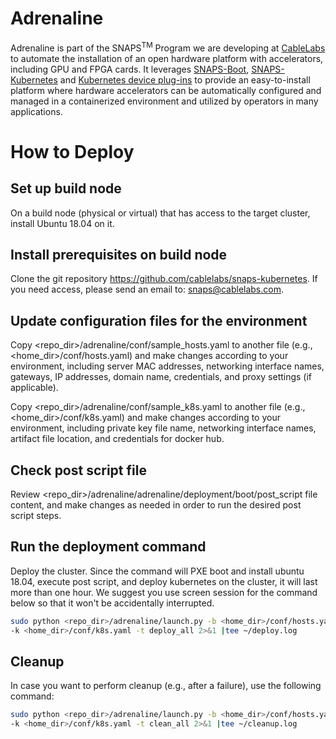 # Adrenaline

Adrenaline is part of the SNAPS<sup>TM</sup> Program we are developing at
[CableLabs](http://cablelabs.com/) to automate the installation of an open 
hardware platform with accelerators, including GPU and FPGA cards. It leverages
[SNAPS-Boot](https://github.com/cablelabs/snaps-boot),
[SNAPS-Kubernetes](https://github.com/cablelabs/snaps-kubernetes) and
[Kubernetes device plug-ins](https://kubernetes.io/docs/concepts/extend-kubernetes/compute-storage-net/device-plugins/)
to provide an easy-to-install platform where hardware accelerators can be
automatically configured and managed in a containerized environment and 
utilized by operators in many applications. 

# How to Deploy
## Set up build node
On a build node (physical or virtual) that has access to the target cluster, 
install Ubuntu 18.04 on it.

## Install prerequisites on build node
Clone the git repository https://github.com/cablelabs/snaps-kubernetes. If you
need access, please send an email to: [snaps@cablelabs.com](mailto:snaps@cablelabs.com).

## Update configuration files for the environment
Copy <repo_dir>/adrenaline/conf/sample_hosts.yaml to another file (e.g., 
<home_dir>/conf/hosts.yaml) and make changes according to your environment, 
including server MAC addresses, networking interface names, gateways, 
IP addresses, domain name, credentials, and proxy settings (if applicable).

Copy <repo_dir>/adrenaline/conf/sample_k8s.yaml to another file (e.g., 
<home_dir>/conf/k8s.yaml) and make changes according to your environment, 
including private key file name, networking interface names, artifact file 
location, and credentials for docker hub.

## Check post script file
Review <repo_dir>/adrenaline/adrenaline/deployment/boot/post_script file 
content, and make changes as needed in order to run the desired post script 
steps.

## Run the deployment command
Deploy the cluster. Since the command will PXE boot and install ubuntu 18.04, 
execute post script, and deploy kubernetes on the cluster, it will last more 
than one hour. We suggest you use screen session for the command below so that
it won't be accidentally interrupted.
```bash
sudo python <repo_dir>/adrenaline/launch.py -b <home_dir>/conf/hosts.yaml \
-k <home_dir>/conf/k8s.yaml -t deploy_all 2>&1 |tee ~/deploy.log
```
## Cleanup
In case you want to perform cleanup (e.g., after a failure), use the following 
command:
```bash
sudo python <repo_dir>/adrenaline/launch.py -b <home_dir>/conf/hosts.yaml \
-k <home_dir>/conf/k8s.yaml -t clean_all 2>&1 |tee ~/cleanup.log
```
